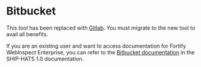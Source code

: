 # Bitbucket

This tool has been replaced with [Gitlab](gitlab/gitlab-overview). You must migrate to the new tool to avail all benefits.  

If you are an existing user and want to access documentation for Fortify WebInspect Enterprise, you can refer to the [Bitbucket documentation](https://docs.developer.tech.gov.sg/docs/ship-hats-documentation/#/ship-bitbucket-overview) in the SHIP-HATS 1.0 documentation.